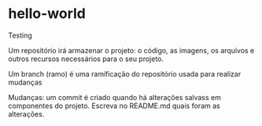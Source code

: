 # hello-world
Testing 

Um repositório irá armazenar o projeto: o código, as imagens, os arquivos e outros recursos necessários para o seu projeto.

Um branch (ramo) é uma ramificação do repositório usada para realizar mudanças

Mudanças: um commit é criado quando há alterações salvass em componentes do projeto. Escreva no README.md quais foram as alterações.

